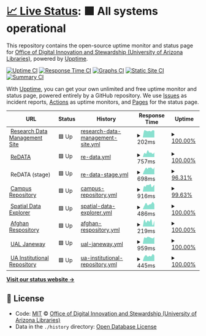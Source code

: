 # [📈 Live Status](https://UAL-ODIS.github.io/uptime): <!--live status--> **🟩 All systems operational**

This repository contains the open-source uptime monitor and status page for [Office of Digital Innovation and Stewardship (University of Arizona Libraries)](https://new.library.arizona.edu/departments/odis), powered by [Upptime](https://github.com/upptime/upptime).

[![Uptime CI](https://github.com/koj-co/upptime/workflows/Uptime%20CI/badge.svg)](https://github.com/koj-co/upptime/actions?query=workflow%3A%22Uptime+CI%22)
[![Response Time CI](https://github.com/koj-co/upptime/workflows/Response%20Time%20CI/badge.svg)](https://github.com/koj-co/upptime/actions?query=workflow%3A%22Response+Time+CI%22)
[![Graphs CI](https://github.com/koj-co/upptime/workflows/Graphs%20CI/badge.svg)](https://github.com/koj-co/upptime/actions?query=workflow%3A%22Graphs+CI%22)
[![Static Site CI](https://github.com/koj-co/upptime/workflows/Static%20Site%20CI/badge.svg)](https://github.com/koj-co/upptime/actions?query=workflow%3A%22Static+Site+CI%22)
[![Summary CI](https://github.com/koj-co/upptime/workflows/Summary%20CI/badge.svg)](https://github.com/koj-co/upptime/actions?query=workflow%3A%22Summary+CI%22)

With [Upptime](https://upptime.js.org), you can get your own unlimited and free uptime monitor and status page, powered entirely by a GitHub repository. We use [Issues](https://github.com/UAL-ODIS/uptime/issues) as incident reports, [Actions](https://github.com/UAL-ODIS/uptime/actions) as uptime monitors, and [Pages](https://UAL-ODIS.github.io/uptime) for the status page.

<!--start: status pages-->
<!-- This summary is generated by Upptime (https://github.com/upptime/upptime) -->
<!-- Do not edit this manually, your changes will be overwritten -->
<!-- prettier-ignore -->
| URL | Status | History | Response Time | Uptime |
| --- | ------ | ------- | ------------- | ------ |
| <img alt="" src="https://favicons.githubusercontent.com/data.library.arizona.edu" height="13"> [Research Data Management Site](https://data.library.arizona.edu) | 🟩 Up | [research-data-management-site.yml](https://github.com/UAL-ODIS/uptime/commits/HEAD/history/research-data-management-site.yml) | <details><summary><img alt="Response time graph" src="./graphs/research-data-management-site/response-time-week.png" height="20"> 202ms</summary><br><a href="https://UAL-ODIS.github.io/uptime/history/research-data-management-site"><img alt="Response time 262" src="https://img.shields.io/endpoint?url=https%3A%2F%2Fraw.githubusercontent.com%2FUAL-ODIS%2Fuptime%2FHEAD%2Fapi%2Fresearch-data-management-site%2Fresponse-time.json"></a><br><a href="https://UAL-ODIS.github.io/uptime/history/research-data-management-site"><img alt="24-hour response time 153" src="https://img.shields.io/endpoint?url=https%3A%2F%2Fraw.githubusercontent.com%2FUAL-ODIS%2Fuptime%2FHEAD%2Fapi%2Fresearch-data-management-site%2Fresponse-time-day.json"></a><br><a href="https://UAL-ODIS.github.io/uptime/history/research-data-management-site"><img alt="7-day response time 202" src="https://img.shields.io/endpoint?url=https%3A%2F%2Fraw.githubusercontent.com%2FUAL-ODIS%2Fuptime%2FHEAD%2Fapi%2Fresearch-data-management-site%2Fresponse-time-week.json"></a><br><a href="https://UAL-ODIS.github.io/uptime/history/research-data-management-site"><img alt="30-day response time 223" src="https://img.shields.io/endpoint?url=https%3A%2F%2Fraw.githubusercontent.com%2FUAL-ODIS%2Fuptime%2FHEAD%2Fapi%2Fresearch-data-management-site%2Fresponse-time-month.json"></a><br><a href="https://UAL-ODIS.github.io/uptime/history/research-data-management-site"><img alt="1-year response time 262" src="https://img.shields.io/endpoint?url=https%3A%2F%2Fraw.githubusercontent.com%2FUAL-ODIS%2Fuptime%2FHEAD%2Fapi%2Fresearch-data-management-site%2Fresponse-time-year.json"></a></details> | <details><summary><a href="https://UAL-ODIS.github.io/uptime/history/research-data-management-site">100.00%</a></summary><a href="https://UAL-ODIS.github.io/uptime/history/research-data-management-site"><img alt="All-time uptime 100.00%" src="https://img.shields.io/endpoint?url=https%3A%2F%2Fraw.githubusercontent.com%2FUAL-ODIS%2Fuptime%2FHEAD%2Fapi%2Fresearch-data-management-site%2Fuptime.json"></a><br><a href="https://UAL-ODIS.github.io/uptime/history/research-data-management-site"><img alt="24-hour uptime 100.00%" src="https://img.shields.io/endpoint?url=https%3A%2F%2Fraw.githubusercontent.com%2FUAL-ODIS%2Fuptime%2FHEAD%2Fapi%2Fresearch-data-management-site%2Fuptime-day.json"></a><br><a href="https://UAL-ODIS.github.io/uptime/history/research-data-management-site"><img alt="7-day uptime 100.00%" src="https://img.shields.io/endpoint?url=https%3A%2F%2Fraw.githubusercontent.com%2FUAL-ODIS%2Fuptime%2FHEAD%2Fapi%2Fresearch-data-management-site%2Fuptime-week.json"></a><br><a href="https://UAL-ODIS.github.io/uptime/history/research-data-management-site"><img alt="30-day uptime 100.00%" src="https://img.shields.io/endpoint?url=https%3A%2F%2Fraw.githubusercontent.com%2FUAL-ODIS%2Fuptime%2FHEAD%2Fapi%2Fresearch-data-management-site%2Fuptime-month.json"></a><br><a href="https://UAL-ODIS.github.io/uptime/history/research-data-management-site"><img alt="1-year uptime 100.00%" src="https://img.shields.io/endpoint?url=https%3A%2F%2Fraw.githubusercontent.com%2FUAL-ODIS%2Fuptime%2FHEAD%2Fapi%2Fresearch-data-management-site%2Fuptime-year.json"></a></details>
| <img alt="" src="https://favicons.githubusercontent.com/arizona.figshare.com" height="13"> [ReDATA](https://arizona.figshare.com) | 🟩 Up | [re-data.yml](https://github.com/UAL-ODIS/uptime/commits/HEAD/history/re-data.yml) | <details><summary><img alt="Response time graph" src="./graphs/re-data/response-time-week.png" height="20"> 757ms</summary><br><a href="https://UAL-ODIS.github.io/uptime/history/re-data"><img alt="Response time 736" src="https://img.shields.io/endpoint?url=https%3A%2F%2Fraw.githubusercontent.com%2FUAL-ODIS%2Fuptime%2FHEAD%2Fapi%2Fre-data%2Fresponse-time.json"></a><br><a href="https://UAL-ODIS.github.io/uptime/history/re-data"><img alt="24-hour response time 591" src="https://img.shields.io/endpoint?url=https%3A%2F%2Fraw.githubusercontent.com%2FUAL-ODIS%2Fuptime%2FHEAD%2Fapi%2Fre-data%2Fresponse-time-day.json"></a><br><a href="https://UAL-ODIS.github.io/uptime/history/re-data"><img alt="7-day response time 757" src="https://img.shields.io/endpoint?url=https%3A%2F%2Fraw.githubusercontent.com%2FUAL-ODIS%2Fuptime%2FHEAD%2Fapi%2Fre-data%2Fresponse-time-week.json"></a><br><a href="https://UAL-ODIS.github.io/uptime/history/re-data"><img alt="30-day response time 713" src="https://img.shields.io/endpoint?url=https%3A%2F%2Fraw.githubusercontent.com%2FUAL-ODIS%2Fuptime%2FHEAD%2Fapi%2Fre-data%2Fresponse-time-month.json"></a><br><a href="https://UAL-ODIS.github.io/uptime/history/re-data"><img alt="1-year response time 736" src="https://img.shields.io/endpoint?url=https%3A%2F%2Fraw.githubusercontent.com%2FUAL-ODIS%2Fuptime%2FHEAD%2Fapi%2Fre-data%2Fresponse-time-year.json"></a></details> | <details><summary><a href="https://UAL-ODIS.github.io/uptime/history/re-data">100.00%</a></summary><a href="https://UAL-ODIS.github.io/uptime/history/re-data"><img alt="All-time uptime 99.85%" src="https://img.shields.io/endpoint?url=https%3A%2F%2Fraw.githubusercontent.com%2FUAL-ODIS%2Fuptime%2FHEAD%2Fapi%2Fre-data%2Fuptime.json"></a><br><a href="https://UAL-ODIS.github.io/uptime/history/re-data"><img alt="24-hour uptime 100.00%" src="https://img.shields.io/endpoint?url=https%3A%2F%2Fraw.githubusercontent.com%2FUAL-ODIS%2Fuptime%2FHEAD%2Fapi%2Fre-data%2Fuptime-day.json"></a><br><a href="https://UAL-ODIS.github.io/uptime/history/re-data"><img alt="7-day uptime 100.00%" src="https://img.shields.io/endpoint?url=https%3A%2F%2Fraw.githubusercontent.com%2FUAL-ODIS%2Fuptime%2FHEAD%2Fapi%2Fre-data%2Fuptime-week.json"></a><br><a href="https://UAL-ODIS.github.io/uptime/history/re-data"><img alt="30-day uptime 100.00%" src="https://img.shields.io/endpoint?url=https%3A%2F%2Fraw.githubusercontent.com%2FUAL-ODIS%2Fuptime%2FHEAD%2Fapi%2Fre-data%2Fuptime-month.json"></a><br><a href="https://UAL-ODIS.github.io/uptime/history/re-data"><img alt="1-year uptime 99.85%" src="https://img.shields.io/endpoint?url=https%3A%2F%2Fraw.githubusercontent.com%2FUAL-ODIS%2Fuptime%2FHEAD%2Fapi%2Fre-data%2Fuptime-year.json"></a></details>
| <img alt="" src="https://favicons.githubusercontent.com/null" height="13"> ReDATA (stage) | 🟩 Up | [re-data-stage.yml](https://github.com/UAL-ODIS/uptime/commits/HEAD/history/re-data-stage.yml) | <details><summary><img alt="Response time graph" src="./graphs/re-data-stage/response-time-week.png" height="20"> 698ms</summary><br><a href="https://UAL-ODIS.github.io/uptime/history/re-data-stage"><img alt="Response time 1323" src="https://img.shields.io/endpoint?url=https%3A%2F%2Fraw.githubusercontent.com%2FUAL-ODIS%2Fuptime%2FHEAD%2Fapi%2Fre-data-stage%2Fresponse-time.json"></a><br><a href="https://UAL-ODIS.github.io/uptime/history/re-data-stage"><img alt="24-hour response time 621" src="https://img.shields.io/endpoint?url=https%3A%2F%2Fraw.githubusercontent.com%2FUAL-ODIS%2Fuptime%2FHEAD%2Fapi%2Fre-data-stage%2Fresponse-time-day.json"></a><br><a href="https://UAL-ODIS.github.io/uptime/history/re-data-stage"><img alt="7-day response time 698" src="https://img.shields.io/endpoint?url=https%3A%2F%2Fraw.githubusercontent.com%2FUAL-ODIS%2Fuptime%2FHEAD%2Fapi%2Fre-data-stage%2Fresponse-time-week.json"></a><br><a href="https://UAL-ODIS.github.io/uptime/history/re-data-stage"><img alt="30-day response time 689" src="https://img.shields.io/endpoint?url=https%3A%2F%2Fraw.githubusercontent.com%2FUAL-ODIS%2Fuptime%2FHEAD%2Fapi%2Fre-data-stage%2Fresponse-time-month.json"></a><br><a href="https://UAL-ODIS.github.io/uptime/history/re-data-stage"><img alt="1-year response time 1323" src="https://img.shields.io/endpoint?url=https%3A%2F%2Fraw.githubusercontent.com%2FUAL-ODIS%2Fuptime%2FHEAD%2Fapi%2Fre-data-stage%2Fresponse-time-year.json"></a></details> | <details><summary><a href="https://UAL-ODIS.github.io/uptime/history/re-data-stage">96.31%</a></summary><a href="https://UAL-ODIS.github.io/uptime/history/re-data-stage"><img alt="All-time uptime 98.77%" src="https://img.shields.io/endpoint?url=https%3A%2F%2Fraw.githubusercontent.com%2FUAL-ODIS%2Fuptime%2FHEAD%2Fapi%2Fre-data-stage%2Fuptime.json"></a><br><a href="https://UAL-ODIS.github.io/uptime/history/re-data-stage"><img alt="24-hour uptime 100.00%" src="https://img.shields.io/endpoint?url=https%3A%2F%2Fraw.githubusercontent.com%2FUAL-ODIS%2Fuptime%2FHEAD%2Fapi%2Fre-data-stage%2Fuptime-day.json"></a><br><a href="https://UAL-ODIS.github.io/uptime/history/re-data-stage"><img alt="7-day uptime 96.31%" src="https://img.shields.io/endpoint?url=https%3A%2F%2Fraw.githubusercontent.com%2FUAL-ODIS%2Fuptime%2FHEAD%2Fapi%2Fre-data-stage%2Fuptime-week.json"></a><br><a href="https://UAL-ODIS.github.io/uptime/history/re-data-stage"><img alt="30-day uptime 99.12%" src="https://img.shields.io/endpoint?url=https%3A%2F%2Fraw.githubusercontent.com%2FUAL-ODIS%2Fuptime%2FHEAD%2Fapi%2Fre-data-stage%2Fuptime-month.json"></a><br><a href="https://UAL-ODIS.github.io/uptime/history/re-data-stage"><img alt="1-year uptime 98.77%" src="https://img.shields.io/endpoint?url=https%3A%2F%2Fraw.githubusercontent.com%2FUAL-ODIS%2Fuptime%2FHEAD%2Fapi%2Fre-data-stage%2Fuptime-year.json"></a></details>
| <img alt="" src="https://favicons.githubusercontent.com/repository.arizona.edu" height="13"> [Campus Repository](https://repository.arizona.edu/) | 🟩 Up | [campus-repository.yml](https://github.com/UAL-ODIS/uptime/commits/HEAD/history/campus-repository.yml) | <details><summary><img alt="Response time graph" src="./graphs/campus-repository/response-time-week.png" height="20"> 916ms</summary><br><a href="https://UAL-ODIS.github.io/uptime/history/campus-repository"><img alt="Response time 1019" src="https://img.shields.io/endpoint?url=https%3A%2F%2Fraw.githubusercontent.com%2FUAL-ODIS%2Fuptime%2FHEAD%2Fapi%2Fcampus-repository%2Fresponse-time.json"></a><br><a href="https://UAL-ODIS.github.io/uptime/history/campus-repository"><img alt="24-hour response time 732" src="https://img.shields.io/endpoint?url=https%3A%2F%2Fraw.githubusercontent.com%2FUAL-ODIS%2Fuptime%2FHEAD%2Fapi%2Fcampus-repository%2Fresponse-time-day.json"></a><br><a href="https://UAL-ODIS.github.io/uptime/history/campus-repository"><img alt="7-day response time 916" src="https://img.shields.io/endpoint?url=https%3A%2F%2Fraw.githubusercontent.com%2FUAL-ODIS%2Fuptime%2FHEAD%2Fapi%2Fcampus-repository%2Fresponse-time-week.json"></a><br><a href="https://UAL-ODIS.github.io/uptime/history/campus-repository"><img alt="30-day response time 948" src="https://img.shields.io/endpoint?url=https%3A%2F%2Fraw.githubusercontent.com%2FUAL-ODIS%2Fuptime%2FHEAD%2Fapi%2Fcampus-repository%2Fresponse-time-month.json"></a><br><a href="https://UAL-ODIS.github.io/uptime/history/campus-repository"><img alt="1-year response time 1019" src="https://img.shields.io/endpoint?url=https%3A%2F%2Fraw.githubusercontent.com%2FUAL-ODIS%2Fuptime%2FHEAD%2Fapi%2Fcampus-repository%2Fresponse-time-year.json"></a></details> | <details><summary><a href="https://UAL-ODIS.github.io/uptime/history/campus-repository">99.63%</a></summary><a href="https://UAL-ODIS.github.io/uptime/history/campus-repository"><img alt="All-time uptime 99.50%" src="https://img.shields.io/endpoint?url=https%3A%2F%2Fraw.githubusercontent.com%2FUAL-ODIS%2Fuptime%2FHEAD%2Fapi%2Fcampus-repository%2Fuptime.json"></a><br><a href="https://UAL-ODIS.github.io/uptime/history/campus-repository"><img alt="24-hour uptime 100.00%" src="https://img.shields.io/endpoint?url=https%3A%2F%2Fraw.githubusercontent.com%2FUAL-ODIS%2Fuptime%2FHEAD%2Fapi%2Fcampus-repository%2Fuptime-day.json"></a><br><a href="https://UAL-ODIS.github.io/uptime/history/campus-repository"><img alt="7-day uptime 99.63%" src="https://img.shields.io/endpoint?url=https%3A%2F%2Fraw.githubusercontent.com%2FUAL-ODIS%2Fuptime%2FHEAD%2Fapi%2Fcampus-repository%2Fuptime-week.json"></a><br><a href="https://UAL-ODIS.github.io/uptime/history/campus-repository"><img alt="30-day uptime 99.47%" src="https://img.shields.io/endpoint?url=https%3A%2F%2Fraw.githubusercontent.com%2FUAL-ODIS%2Fuptime%2FHEAD%2Fapi%2Fcampus-repository%2Fuptime-month.json"></a><br><a href="https://UAL-ODIS.github.io/uptime/history/campus-repository"><img alt="1-year uptime 99.50%" src="https://img.shields.io/endpoint?url=https%3A%2F%2Fraw.githubusercontent.com%2FUAL-ODIS%2Fuptime%2FHEAD%2Fapi%2Fcampus-repository%2Fuptime-year.json"></a></details>
| <img alt="" src="https://favicons.githubusercontent.com/geo.library.arizona.edu" height="13"> [Spatial Data Explorer](https://geo.library.arizona.edu/) | 🟩 Up | [spatial-data-explorer.yml](https://github.com/UAL-ODIS/uptime/commits/HEAD/history/spatial-data-explorer.yml) | <details><summary><img alt="Response time graph" src="./graphs/spatial-data-explorer/response-time-week.png" height="20"> 486ms</summary><br><a href="https://UAL-ODIS.github.io/uptime/history/spatial-data-explorer"><img alt="Response time 495" src="https://img.shields.io/endpoint?url=https%3A%2F%2Fraw.githubusercontent.com%2FUAL-ODIS%2Fuptime%2FHEAD%2Fapi%2Fspatial-data-explorer%2Fresponse-time.json"></a><br><a href="https://UAL-ODIS.github.io/uptime/history/spatial-data-explorer"><img alt="24-hour response time 532" src="https://img.shields.io/endpoint?url=https%3A%2F%2Fraw.githubusercontent.com%2FUAL-ODIS%2Fuptime%2FHEAD%2Fapi%2Fspatial-data-explorer%2Fresponse-time-day.json"></a><br><a href="https://UAL-ODIS.github.io/uptime/history/spatial-data-explorer"><img alt="7-day response time 486" src="https://img.shields.io/endpoint?url=https%3A%2F%2Fraw.githubusercontent.com%2FUAL-ODIS%2Fuptime%2FHEAD%2Fapi%2Fspatial-data-explorer%2Fresponse-time-week.json"></a><br><a href="https://UAL-ODIS.github.io/uptime/history/spatial-data-explorer"><img alt="30-day response time 475" src="https://img.shields.io/endpoint?url=https%3A%2F%2Fraw.githubusercontent.com%2FUAL-ODIS%2Fuptime%2FHEAD%2Fapi%2Fspatial-data-explorer%2Fresponse-time-month.json"></a><br><a href="https://UAL-ODIS.github.io/uptime/history/spatial-data-explorer"><img alt="1-year response time 495" src="https://img.shields.io/endpoint?url=https%3A%2F%2Fraw.githubusercontent.com%2FUAL-ODIS%2Fuptime%2FHEAD%2Fapi%2Fspatial-data-explorer%2Fresponse-time-year.json"></a></details> | <details><summary><a href="https://UAL-ODIS.github.io/uptime/history/spatial-data-explorer">100.00%</a></summary><a href="https://UAL-ODIS.github.io/uptime/history/spatial-data-explorer"><img alt="All-time uptime 100.00%" src="https://img.shields.io/endpoint?url=https%3A%2F%2Fraw.githubusercontent.com%2FUAL-ODIS%2Fuptime%2FHEAD%2Fapi%2Fspatial-data-explorer%2Fuptime.json"></a><br><a href="https://UAL-ODIS.github.io/uptime/history/spatial-data-explorer"><img alt="24-hour uptime 100.00%" src="https://img.shields.io/endpoint?url=https%3A%2F%2Fraw.githubusercontent.com%2FUAL-ODIS%2Fuptime%2FHEAD%2Fapi%2Fspatial-data-explorer%2Fuptime-day.json"></a><br><a href="https://UAL-ODIS.github.io/uptime/history/spatial-data-explorer"><img alt="7-day uptime 100.00%" src="https://img.shields.io/endpoint?url=https%3A%2F%2Fraw.githubusercontent.com%2FUAL-ODIS%2Fuptime%2FHEAD%2Fapi%2Fspatial-data-explorer%2Fuptime-week.json"></a><br><a href="https://UAL-ODIS.github.io/uptime/history/spatial-data-explorer"><img alt="30-day uptime 100.00%" src="https://img.shields.io/endpoint?url=https%3A%2F%2Fraw.githubusercontent.com%2FUAL-ODIS%2Fuptime%2FHEAD%2Fapi%2Fspatial-data-explorer%2Fuptime-month.json"></a><br><a href="https://UAL-ODIS.github.io/uptime/history/spatial-data-explorer"><img alt="1-year uptime 100.00%" src="https://img.shields.io/endpoint?url=https%3A%2F%2Fraw.githubusercontent.com%2FUAL-ODIS%2Fuptime%2FHEAD%2Fapi%2Fspatial-data-explorer%2Fuptime-year.json"></a></details>
| <img alt="" src="https://favicons.githubusercontent.com/www.afghandata.org" height="13"> [Afghan Respository](http://www.afghandata.org/) | 🟩 Up | [afghan-respository.yml](https://github.com/UAL-ODIS/uptime/commits/HEAD/history/afghan-respository.yml) | <details><summary><img alt="Response time graph" src="./graphs/afghan-respository/response-time-week.png" height="20"> 219ms</summary><br><a href="https://UAL-ODIS.github.io/uptime/history/afghan-respository"><img alt="Response time 169" src="https://img.shields.io/endpoint?url=https%3A%2F%2Fraw.githubusercontent.com%2FUAL-ODIS%2Fuptime%2FHEAD%2Fapi%2Fafghan-respository%2Fresponse-time.json"></a><br><a href="https://UAL-ODIS.github.io/uptime/history/afghan-respository"><img alt="24-hour response time 69" src="https://img.shields.io/endpoint?url=https%3A%2F%2Fraw.githubusercontent.com%2FUAL-ODIS%2Fuptime%2FHEAD%2Fapi%2Fafghan-respository%2Fresponse-time-day.json"></a><br><a href="https://UAL-ODIS.github.io/uptime/history/afghan-respository"><img alt="7-day response time 219" src="https://img.shields.io/endpoint?url=https%3A%2F%2Fraw.githubusercontent.com%2FUAL-ODIS%2Fuptime%2FHEAD%2Fapi%2Fafghan-respository%2Fresponse-time-week.json"></a><br><a href="https://UAL-ODIS.github.io/uptime/history/afghan-respository"><img alt="30-day response time 196" src="https://img.shields.io/endpoint?url=https%3A%2F%2Fraw.githubusercontent.com%2FUAL-ODIS%2Fuptime%2FHEAD%2Fapi%2Fafghan-respository%2Fresponse-time-month.json"></a><br><a href="https://UAL-ODIS.github.io/uptime/history/afghan-respository"><img alt="1-year response time 169" src="https://img.shields.io/endpoint?url=https%3A%2F%2Fraw.githubusercontent.com%2FUAL-ODIS%2Fuptime%2FHEAD%2Fapi%2Fafghan-respository%2Fresponse-time-year.json"></a></details> | <details><summary><a href="https://UAL-ODIS.github.io/uptime/history/afghan-respository">100.00%</a></summary><a href="https://UAL-ODIS.github.io/uptime/history/afghan-respository"><img alt="All-time uptime 99.98%" src="https://img.shields.io/endpoint?url=https%3A%2F%2Fraw.githubusercontent.com%2FUAL-ODIS%2Fuptime%2FHEAD%2Fapi%2Fafghan-respository%2Fuptime.json"></a><br><a href="https://UAL-ODIS.github.io/uptime/history/afghan-respository"><img alt="24-hour uptime 100.00%" src="https://img.shields.io/endpoint?url=https%3A%2F%2Fraw.githubusercontent.com%2FUAL-ODIS%2Fuptime%2FHEAD%2Fapi%2Fafghan-respository%2Fuptime-day.json"></a><br><a href="https://UAL-ODIS.github.io/uptime/history/afghan-respository"><img alt="7-day uptime 100.00%" src="https://img.shields.io/endpoint?url=https%3A%2F%2Fraw.githubusercontent.com%2FUAL-ODIS%2Fuptime%2FHEAD%2Fapi%2Fafghan-respository%2Fuptime-week.json"></a><br><a href="https://UAL-ODIS.github.io/uptime/history/afghan-respository"><img alt="30-day uptime 99.94%" src="https://img.shields.io/endpoint?url=https%3A%2F%2Fraw.githubusercontent.com%2FUAL-ODIS%2Fuptime%2FHEAD%2Fapi%2Fafghan-respository%2Fuptime-month.json"></a><br><a href="https://UAL-ODIS.github.io/uptime/history/afghan-respository"><img alt="1-year uptime 99.98%" src="https://img.shields.io/endpoint?url=https%3A%2F%2Fraw.githubusercontent.com%2FUAL-ODIS%2Fuptime%2FHEAD%2Fapi%2Fafghan-respository%2Fuptime-year.json"></a></details>
| <img alt="" src="https://favicons.githubusercontent.com/journals.librarypublishing.arizona.edu" height="13"> [UAL Janeway](https://journals.librarypublishing.arizona.edu/) | 🟩 Up | [ual-janeway.yml](https://github.com/UAL-ODIS/uptime/commits/HEAD/history/ual-janeway.yml) | <details><summary><img alt="Response time graph" src="./graphs/ual-janeway/response-time-week.png" height="20"> 959ms</summary><br><a href="https://UAL-ODIS.github.io/uptime/history/ual-janeway"><img alt="Response time 1055" src="https://img.shields.io/endpoint?url=https%3A%2F%2Fraw.githubusercontent.com%2FUAL-ODIS%2Fuptime%2FHEAD%2Fapi%2Fual-janeway%2Fresponse-time.json"></a><br><a href="https://UAL-ODIS.github.io/uptime/history/ual-janeway"><img alt="24-hour response time 937" src="https://img.shields.io/endpoint?url=https%3A%2F%2Fraw.githubusercontent.com%2FUAL-ODIS%2Fuptime%2FHEAD%2Fapi%2Fual-janeway%2Fresponse-time-day.json"></a><br><a href="https://UAL-ODIS.github.io/uptime/history/ual-janeway"><img alt="7-day response time 959" src="https://img.shields.io/endpoint?url=https%3A%2F%2Fraw.githubusercontent.com%2FUAL-ODIS%2Fuptime%2FHEAD%2Fapi%2Fual-janeway%2Fresponse-time-week.json"></a><br><a href="https://UAL-ODIS.github.io/uptime/history/ual-janeway"><img alt="30-day response time 1103" src="https://img.shields.io/endpoint?url=https%3A%2F%2Fraw.githubusercontent.com%2FUAL-ODIS%2Fuptime%2FHEAD%2Fapi%2Fual-janeway%2Fresponse-time-month.json"></a><br><a href="https://UAL-ODIS.github.io/uptime/history/ual-janeway"><img alt="1-year response time 1055" src="https://img.shields.io/endpoint?url=https%3A%2F%2Fraw.githubusercontent.com%2FUAL-ODIS%2Fuptime%2FHEAD%2Fapi%2Fual-janeway%2Fresponse-time-year.json"></a></details> | <details><summary><a href="https://UAL-ODIS.github.io/uptime/history/ual-janeway">100.00%</a></summary><a href="https://UAL-ODIS.github.io/uptime/history/ual-janeway"><img alt="All-time uptime 100.00%" src="https://img.shields.io/endpoint?url=https%3A%2F%2Fraw.githubusercontent.com%2FUAL-ODIS%2Fuptime%2FHEAD%2Fapi%2Fual-janeway%2Fuptime.json"></a><br><a href="https://UAL-ODIS.github.io/uptime/history/ual-janeway"><img alt="24-hour uptime 100.00%" src="https://img.shields.io/endpoint?url=https%3A%2F%2Fraw.githubusercontent.com%2FUAL-ODIS%2Fuptime%2FHEAD%2Fapi%2Fual-janeway%2Fuptime-day.json"></a><br><a href="https://UAL-ODIS.github.io/uptime/history/ual-janeway"><img alt="7-day uptime 100.00%" src="https://img.shields.io/endpoint?url=https%3A%2F%2Fraw.githubusercontent.com%2FUAL-ODIS%2Fuptime%2FHEAD%2Fapi%2Fual-janeway%2Fuptime-week.json"></a><br><a href="https://UAL-ODIS.github.io/uptime/history/ual-janeway"><img alt="30-day uptime 100.00%" src="https://img.shields.io/endpoint?url=https%3A%2F%2Fraw.githubusercontent.com%2FUAL-ODIS%2Fuptime%2FHEAD%2Fapi%2Fual-janeway%2Fuptime-month.json"></a><br><a href="https://UAL-ODIS.github.io/uptime/history/ual-janeway"><img alt="1-year uptime 100.00%" src="https://img.shields.io/endpoint?url=https%3A%2F%2Fraw.githubusercontent.com%2FUAL-ODIS%2Fuptime%2FHEAD%2Fapi%2Fual-janeway%2Fuptime-year.json"></a></details>
| <img alt="" src="https://favicons.githubusercontent.com/uair.library.arizona.edu" height="13"> [UA Institutional Repository](https://uair.library.arizona.edu/) | 🟩 Up | [ua-institutional-repository.yml](https://github.com/UAL-ODIS/uptime/commits/HEAD/history/ua-institutional-repository.yml) | <details><summary><img alt="Response time graph" src="./graphs/ua-institutional-repository/response-time-week.png" height="20"> 445ms</summary><br><a href="https://UAL-ODIS.github.io/uptime/history/ua-institutional-repository"><img alt="Response time 453" src="https://img.shields.io/endpoint?url=https%3A%2F%2Fraw.githubusercontent.com%2FUAL-ODIS%2Fuptime%2FHEAD%2Fapi%2Fua-institutional-repository%2Fresponse-time.json"></a><br><a href="https://UAL-ODIS.github.io/uptime/history/ua-institutional-repository"><img alt="24-hour response time 616" src="https://img.shields.io/endpoint?url=https%3A%2F%2Fraw.githubusercontent.com%2FUAL-ODIS%2Fuptime%2FHEAD%2Fapi%2Fua-institutional-repository%2Fresponse-time-day.json"></a><br><a href="https://UAL-ODIS.github.io/uptime/history/ua-institutional-repository"><img alt="7-day response time 445" src="https://img.shields.io/endpoint?url=https%3A%2F%2Fraw.githubusercontent.com%2FUAL-ODIS%2Fuptime%2FHEAD%2Fapi%2Fua-institutional-repository%2Fresponse-time-week.json"></a><br><a href="https://UAL-ODIS.github.io/uptime/history/ua-institutional-repository"><img alt="30-day response time 440" src="https://img.shields.io/endpoint?url=https%3A%2F%2Fraw.githubusercontent.com%2FUAL-ODIS%2Fuptime%2FHEAD%2Fapi%2Fua-institutional-repository%2Fresponse-time-month.json"></a><br><a href="https://UAL-ODIS.github.io/uptime/history/ua-institutional-repository"><img alt="1-year response time 453" src="https://img.shields.io/endpoint?url=https%3A%2F%2Fraw.githubusercontent.com%2FUAL-ODIS%2Fuptime%2FHEAD%2Fapi%2Fua-institutional-repository%2Fresponse-time-year.json"></a></details> | <details><summary><a href="https://UAL-ODIS.github.io/uptime/history/ua-institutional-repository">100.00%</a></summary><a href="https://UAL-ODIS.github.io/uptime/history/ua-institutional-repository"><img alt="All-time uptime 100.00%" src="https://img.shields.io/endpoint?url=https%3A%2F%2Fraw.githubusercontent.com%2FUAL-ODIS%2Fuptime%2FHEAD%2Fapi%2Fua-institutional-repository%2Fuptime.json"></a><br><a href="https://UAL-ODIS.github.io/uptime/history/ua-institutional-repository"><img alt="24-hour uptime 100.00%" src="https://img.shields.io/endpoint?url=https%3A%2F%2Fraw.githubusercontent.com%2FUAL-ODIS%2Fuptime%2FHEAD%2Fapi%2Fua-institutional-repository%2Fuptime-day.json"></a><br><a href="https://UAL-ODIS.github.io/uptime/history/ua-institutional-repository"><img alt="7-day uptime 100.00%" src="https://img.shields.io/endpoint?url=https%3A%2F%2Fraw.githubusercontent.com%2FUAL-ODIS%2Fuptime%2FHEAD%2Fapi%2Fua-institutional-repository%2Fuptime-week.json"></a><br><a href="https://UAL-ODIS.github.io/uptime/history/ua-institutional-repository"><img alt="30-day uptime 100.00%" src="https://img.shields.io/endpoint?url=https%3A%2F%2Fraw.githubusercontent.com%2FUAL-ODIS%2Fuptime%2FHEAD%2Fapi%2Fua-institutional-repository%2Fuptime-month.json"></a><br><a href="https://UAL-ODIS.github.io/uptime/history/ua-institutional-repository"><img alt="1-year uptime 100.00%" src="https://img.shields.io/endpoint?url=https%3A%2F%2Fraw.githubusercontent.com%2FUAL-ODIS%2Fuptime%2FHEAD%2Fapi%2Fua-institutional-repository%2Fuptime-year.json"></a></details>

<!--end: status pages-->

[**Visit our status website →**](https://UAL-ODIS.github.io/uptime)

## 📄 License

- Code: [MIT](./LICENSE) © [Office of Digital Innovation and Stewardship (University of Arizona Libraries)](https://new.library.arizona.edu/departments/odis)
- Data in the `./history` directory: [Open Database License](https://opendatacommons.org/licenses/odbl/1-0/)
